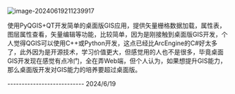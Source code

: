 ![image-20240619211239917](https://s2.loli.net/2024/06/19/aPp15zdFyMATEoL.png)

使用PyQGIS+QT开发简单的桌面版GIS应用，提供矢量栅格数据加载，属性表，图层属性查看，矢量编辑等功能，比较简单，因为是刚接触到桌面版GIS开发，个人觉得QGIS可以使用C++或Python开发，这点已经比ArcEngine的C#好太多了，此外因为是开源技术，学习价值更大，但感觉用的人也不是很多，毕竟桌面GIS开发现在感觉有点冷门，全在弄Web端，但个人认为，如果想提升GIS能力，那么桌面版开发对GIS能力的培养要超过桌面版。 

--------------------------- 2024/6/19